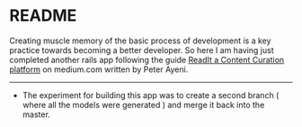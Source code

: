 # README

Creating muscle memory of the basic process of development is a key practice towards becoming a better developer. 
So here I am having just completed another rails app following the guide [ReadIt a Content Curation platform](https://thepeterayeni.medium.com/readit-a-simple-content-curation-platform-build-with-rails-api-and-vanilla-javascript-84a53697fd2c) on medium.com written by Peter Ayeni.<br/>

<hr>

* The experiment for building this app was to create a second branch ( where all the models were generated ) and merge it back into the master.
